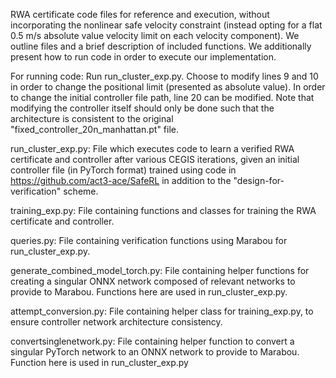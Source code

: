RWA certificate code files for reference and execution, without incorporating the nonlinear safe velocity constraint (instead opting for a flat 0.5 m/s absolute value velocity limit on each velocity component). We outline files and a brief description of included functions. We additionally present how to run code in order to execute our implementation.

For running code: Run run_cluster_exp.py. Choose to modify lines 9 and 10 in order to change the positional limit (presented as absolute value). In order to change the initial controller file path, line 20 can be modified. Note that modifying the controller itself should only be done such that the architecture is consistent to the original "fixed_controller_20n_manhattan.pt" file.

run_cluster_exp.py: File which executes code to learn a verified RWA certificate and controller after various CEGIS iterations, given an initial controller file (in PyTorch format) trained using code in https://github.com/act3-ace/SafeRL in addition to the "design-for-verification" scheme.

training_exp.py: File containing functions and classes for training the RWA certificate and controller.

queries.py: File containing verification functions using Marabou for run_cluster_exp.py.

generate_combined_model_torch.py: File containing helper functions for creating a singular ONNX network composed of relevant networks to provide to Marabou. Functions here are used in run_cluster_exp.py.

attempt_conversion.py: File containing helper class for training_exp.py, to ensure controller network architecture consistency.

convertsinglenetwork.py: File containing helper function to convert a singular PyTorch network to an ONNX network to provide to Marabou. Function here is used in run_cluster_exp.py